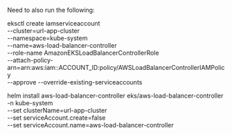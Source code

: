 Need to also run the following:

eksctl create iamserviceaccount \
  --cluster=url-app-cluster \
  --namespace=kube-system \
  --name=aws-load-balancer-controller \
  --role-name AmazonEKSLoadBalancerControllerRole \
  --attach-policy-arn=arn:aws:iam::ACCOUNT_ID:policy/AWSLoadBalancerControllerIAMPolicy \
  --approve --override-existing-serviceaccounts


helm install aws-load-balancer-controller eks/aws-load-balancer-controller \
  -n kube-system \
  --set clusterName=url-app-cluster \
  --set serviceAccount.create=false \
  --set serviceAccount.name=aws-load-balancer-controller 
